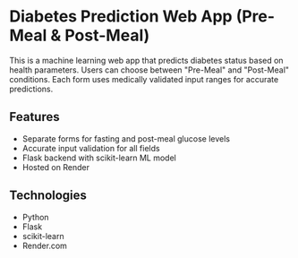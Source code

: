# Diabetes Prediction Web App (Pre-Meal & Post-Meal)

This is a machine learning web app that predicts diabetes status based on health parameters. Users can choose between "Pre-Meal" and "Post-Meal" conditions. Each form uses medically validated input ranges for accurate predictions.

## Features
- Separate forms for fasting and post-meal glucose levels
- Accurate input validation for all fields
- Flask backend with scikit-learn ML model
- Hosted on Render

## Technologies
- Python
- Flask
- scikit-learn
- Render.com
